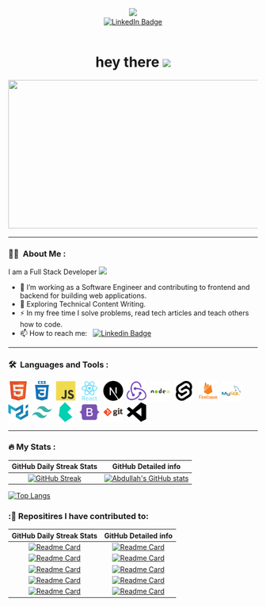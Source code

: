 <!-- ### Hi there 👋 -->

<div id="header" align="center">
  <img src="https://media.giphy.com/media/hqU2KkjW5bE2v2Z7Q2/giphy.gif" width="100"/>
</div>
<div id="badges" align="center">
  <a href="[your-linkedin-URL](https://www.linkedin.com/in/eng-abdullah2016)">
    <img src="https://img.shields.io/badge/LinkedIn-blue?style=for-the-badge&logo=linkedin&logoColor=white" alt="LinkedIn Badge"/>
  </a>
<!--   <a href="your-youtube-URL">
    <img src="https://img.shields.io/badge/YouTube-red?style=for-the-badge&logo=youtube&logoColor=white" alt="Youtube Badge"/>
  </a>
  <a href="your-twitter-URL">
    <img src="https://img.shields.io/badge/Twitter-blue?style=for-the-badge&logo=twitter&logoColor=white" alt="Twitter Badge"/>
  </a> -->
</div>
<div align="center">
  <img src="https://komarev.com/ghpvc/?username=Dark-Developer93&style=flat-square&color=blue" alt=""/>
</div>
<h1 align="center">hey there <img src="https://media.giphy.com/media/hvRJCLFzcasrR4ia7z/giphy.gif" width="40"></h1>
<div align="center">
  <img src="https://media.giphy.com/media/dWesBcTLavkZuG35MI/giphy.gif" width="600" height="300"/>
</div>

---

### :man_technologist: &nbsp;About Me :

I am a Full Stack Developer <img src="https://media.giphy.com/media/WUlplcMpOCEmTGBtBW/giphy.gif" width="30">

- 🔭 I’m working as a Software Engineer and contributing to frontend and backend for building web applications.
- 🌱 Exploring Technical Content Writing.
- ⚡ In my free time I solve problems, read tech articles and teach others how to code.
- 📫 How to reach me: &nbsp; [![Linkedin Badge](https://img.shields.io/badge/-Abdullah-blue?style=flat&logo=Linkedin&logoColor=white)](https://www.linkedin.com/in/eng-abdullah2016)

---

### 🛠 &nbsp;Languages and Tools :

<p>
<img src="https://github.com/devicons/devicon/blob/master/icons/html5/html5-original.svg" title="HTML5" alt="HTML" width="40" height="40"/>&nbsp;
<img src="https://github.com/devicons/devicon/blob/master/icons/css3/css3-plain-wordmark.svg"  title="CSS3" alt="CSS" width="40" height="40"/>&nbsp;
<img src="https://github.com/devicons/devicon/blob/master/icons/javascript/javascript-original.svg" title="JavaScript" alt="JavaScript" width="40" height="40"/>&nbsp;
<img src="https://github.com/devicons/devicon/blob/master/icons/react/react-original-wordmark.svg" title="React" alt="React" width="40" height="40"/>&nbsp;
<img src="https://github.com/devicons/devicon/blob/master/icons/nextjs/nextjs-original.svg" title="NextJs" **alt="NextJs" width="40" height="40"/>&nbsp;
<img src="https://github.com/devicons/devicon/blob/master/icons/redux/redux-original.svg" title="Redux" alt="Redux " width="40" height="40"/>&nbsp;
<img src="https://github.com/devicons/devicon/blob/master/icons/nodejs/nodejs-original-wordmark.svg" title="NodeJS" alt="NodeJS" width="40" height="40"/>&nbsp;
<img src="https://github.com/devicons/devicon/blob/master/icons/svelte/svelte-plain.svg" title="Svelte" **alt="Svelte" width="40" height="40"/>&nbsp;
<img src="https://github.com/devicons/devicon/blob/master/icons/firebase/firebase-plain-wordmark.svg" title="Firebase" alt="Firebase" width="40" height="40"/>&nbsp;
<img src="https://github.com/devicons/devicon/blob/master/icons/mysql/mysql-original-wordmark.svg" title="MySQL"  alt="MySQL" width="40" height="40"/>&nbsp;
<img src="https://github.com/devicons/devicon/blob/master/icons/materialui/materialui-original.svg" title="Material UI" alt="Material UI" width="40"height="40"/>&nbsp;
<img src="https://github.com/devicons/devicon/blob/master/icons/tailwindcss/tailwindcss-plain.svg" title="Tailwind CSS" alt="Tailwind CSS"width="40"height="40"/>&nbsp; 
<img src="https://github.com/devicons/devicon/blob/master/icons/bulma/bulma-plain.svg" title="Bulma" **alt="Bulma" width="40" height="40"/>&nbsp;
<img src="https://github.com/devicons/devicon/blob/master/icons/bootstrap/bootstrap-plain.svg" title="Bootstrap" **alt="Bootstrap" width="40" height="40"/>&nbsp;
<img src="https://github.com/devicons/devicon/blob/master/icons/git/git-original-wordmark.svg" title="Git" **alt="Git" width="40" height="40"/>&nbsp;
<img src="https://github.com/devicons/devicon/blob/master/icons/vscode/vscode-plain.svg" title="VSCode" **alt="VSCode" width="40" height="40"/>&nbsp;
</p>

---

### :fire: My Stats :

<!-- [![GitHub Streak](http://github-readme-streak-stats.herokuapp.com?user=Dark-Developer93&theme=dark&background=000000)](https://git.io/streak-stats)

[![Abdullah's GitHub stats](https://github-readme-stats.vercel.app/api?username=Dark-Developer93&count_private=true&show_icons=true&theme=dark)](https://github.com/Dark-Developer93/github-readme-stats) -->

GitHub Daily Streak Stats  |  GitHub Detailed info
:-------------------------:|:-------------------------:
[![GitHub Streak](http://github-readme-streak-stats.herokuapp.com?user=Dark-Developer93&theme=gotham&hide_border=true)](https://git.io/streak-stats)  |  [![Abdullah's GitHub stats](https://github-readme-stats.vercel.app/api?username=Dark-Developer93&count_private=true&show_icons=true&theme=gotham&hide_border=true)](https://github.com/Dark-Developer93/github-readme-stats)

[![Top Langs](https://github-readme-stats.vercel.app/api/top-langs/?username=Dark-Developer93&layout=compact&theme=gotham&hide_border=true&langs_count=10&hide=css,html)](https://github.com/anuraghazra/github-readme-stats)

### ::notebook_with_decorative_cover: Repositires I have contributed to:

<!-- [![Readme Card](https://github-readme-stats.vercel.app/api/pin/?username=primo-af&repo=primo&theme=gotham&hide_border=true)](https://github.com/anuraghazra/github-readme-stats)

[![Readme Card](https://github-readme-stats.vercel.app/api/pin/?username=Dark-Developer93&repo=RIPS-Duplicate-Merger-CExt&theme=gotham&hide_border=true)](https://github.com/anuraghazra/github-readme-stats) -->


GitHub Daily Streak Stats  |  GitHub Detailed info
:-------------------------:|:-------------------------:
 [![Readme Card](https://github-readme-stats.vercel.app/api/pin/?username=Dark-Developer93&repo=one-click-hugo-cms&theme=gotham&hide_border=true)](https://github.com/Dark-Developer93/one-click-hugo-cms)                   |  [![Readme Card](https://github-readme-stats.vercel.app/api/pin/?username=primo-af&repo=primo&theme=gotham&hide_border=true)](https://github.com/Dark-Developer93/primo)
[![Readme Card](https://github-readme-stats.vercel.app/api/pin/?username=Dark-Developer93&repo=contact-app&theme=gotham&hide_border=true)](https://github.com/Dark-Developer93/contact-app)|  [![Readme Card](https://github-readme-stats.vercel.app/api/pin/?username=Dark-Developer93&repo=task-management&theme=gotham&hide_border=true)](https://github.com/Dark-Developer93/task-management)
[![Readme Card](https://github-readme-stats.vercel.app/api/pin/?username=Dark-Developer93&repo=python-network-gate&theme=gotham&hide_border=true)](https://github.com/Dark-Developer93/python-network-gate)| [![Readme Card](https://github-readme-stats.vercel.app/api/pin/?username=Beamanator&repo=RIPS-Duplicate-Merger-CExt&theme=gotham&hide_border=true)](https://github.com/Dark-Developer93/RIPS-Duplicate-Merger-CExt)
[![Readme Card](https://github-readme-stats.vercel.app/api/pin/?username=Dark-Developer93&repo=primo-server&theme=gotham&hide_border=true)](https://github.com/Dark-Developer93/primo-server)| [![Readme Card](https://github-readme-stats.vercel.app/api/pin/?username=Dark-Developer93&repo=Next&theme=gotham&hide_border=true)](https://github.com/Dark-Developer93/Next)
[![Readme Card](https://github-readme-stats.vercel.app/api/pin/?username=Dark-Developer93&repo=MyTodoApp&theme=gotham&hide_border=true)](https://github.com/Dark-Developer93/MyTodoApp)| [![Readme Card](https://github-readme-stats.vercel.app/api/pin/?username=Dark-Developer93&repo=To-Do-List-by-JS-localStorage&theme=gotham&hide_border=true)](https://github.com/Dark-Developer93/To-Do-List-by-JS-localStorage)

<!-- 
**Dark-Developer93/Dark-Developer93** is a ✨ _special_ ✨ repository because its `README.md` (this file) appears on your GitHub profile.

Here are some ideas to get you started:

- 🔭 I’m currently working on ...
- 🌱 I’m currently learning ...
- 👯 I’m looking to collaborate on ...
- 🤔 I’m looking for help with ...
- 💬 Ask me about ...
- 📫 How to reach me: ...
- 😄 Pronouns: ...
- ⚡ Fun fact: ...
 -->
